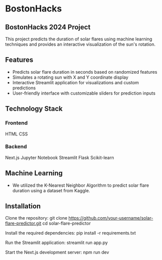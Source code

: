# BostonHacks
## BostonHacks 2024 Project
This project predicts the duration of solar flares using machine learning techniques and provides an interactive visualization of the sun's rotation.

## Features
- Predicts solar flare duration in seconds based on randomized features
- Simulates a rotating sun with X and Y coordinate display
- Interactive Streamlit application for visualizations and custom predictions
- User-friendly interface with customizable sliders for prediction inputs

## Technology Stack
### Frontend
HTML
CSS
### Backend
Next.js
Jupyter Notebook
Streamlit
Flask
Scikit-learn

## Machine Learning 
- We utilized the K-Nearest Neighbor Algorithm to predict solar flare duration using a dataset from Kaggle. 

## Installation
Clone the repository:
git clone https://github.com/your-username/solar-flare-predictor.git
cd solar-flare-predictor

Install the required dependencies:
pip install -r requirements.txt

Run the Streamlit application:
streamlit run app.py

Start the Next.js development server:
npm run dev
